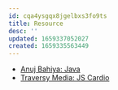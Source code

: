 ```yaml
---
id: cqa4ysgqx8jgelbxs3fo9ts
title: Resource
desc: ''
updated: 1659337052027
created: 1659335563449
---
```

- [Anuj Bahiya: Java](https://www.youtube.com/playlist?list=PLUcsbZa0qzu3yNzzAxgvSgRobdUUJvz7p)
- [Traversy Media: JS Cardio](https://www.youtube.com/playlist?list=PLillGF-Rfqbb4ZOnsNCIB-DnLuUrQjS_G)
